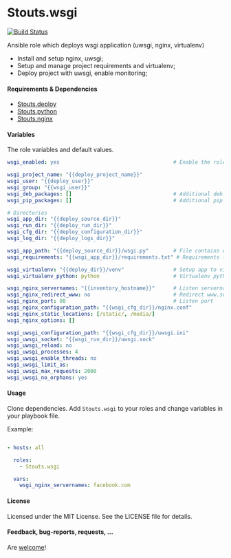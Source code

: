 Stouts.wsgi
===========

[![Build Status](https://travis-ci.org/Stouts/Stouts.wsgi.png)](https://travis-ci.org/Stouts/Stouts.wsgi)

Ansible role which deploys wsgi application (uwsgi, nginx, virtualenv)

* Install and setup nginx, uwsgi;
* Setup and manage project requirements and virtualenv;
* Deploy project with uwsgi, enable monitoring;


#### Requirements & Dependencies

- [Stouts.deploy](https://github.com/Stouts/Stouts.deploy)
- [Stouts.python](https://github.com/Stouts/Stouts.python)
- [Stouts.nginx](https://github.com/Stouts/Stouts.nginx)


#### Variables

The role variables and default values.

```yaml
wsgi_enabled: yes                                     # Enable the role

wsgi_project_name: "{{deploy_project_name}}"
wsgi_user: "{{deploy_user}}"
wsgi_group: "{{wsgi_user}}"
wsgi_deb_packages: []                                 # Additional deb packages which will be installed
wsgi_pip_packages: []                                 # Additional pip packages which will be installed

# Directories
wsgi_app_dir: "{{deploy_source_dir}}"
wsgi_run_dir: "{{deploy_run_dir}}"
wsgi_cfg_dir: "{{deploy_configuration_dir}}"
wsgi_log_dir: "{{deploy_logs_dir}}"

wsgi_app_path: "{{deploy_source_dir}}/wsgi.py"        # File contains wsgi application
wsgi_requirements: "{{wsgi_app_dir}}/requirements.txt" # Requirements file

wsgi_virtualenv: "{{deploy_dir}}/venv"                # Setup app to virtualenv (set blank to disable)
wsgi_virtualenv_python: python                        # Virtualenv python version

wsgi_nginx_servernames: "{{inventory_hostname}}"      # Listen servernames (separated by space)
wsgi_nginx_redirect_www: no                           # Redirect www.servername to servername
wsgi_nginx_port: 80                                   # Listen port
wsgi_nginx_configuration_path: "{{wsgi_cfg_dir}}/nginx.conf"
wsgi_nginx_static_locations: [/static/, /media/]
wsgi_nginx_options: []

wsgi_uwsgi_configuration_path: "{{wsgi_cfg_dir}}/uwsgi.ini"
wsgi_uwsgi_socket: "{{wsgi_run_dir}}/uwsgi.sock"
wsgi_uwsgi_reload: no
wsgi_uwsgi_processes: 4
wsgi_uwsgi_enable_threads: no
wsgi_uwsgi_limit_as:
wsgi_uwsgi_max_requests: 2000
wsgi_uwsgi_no_orphans: yes
```

#### Usage

Clone dependencies.
Add `Stouts.wsgi` to your roles and change variables in your playbook file.

Example:

```yaml

- hosts: all

  roles:
    - Stouts.wsgi

  vars:
    wsgi_nginx_servernames: facebook.com

```

#### License

Licensed under the MIT License. See the LICENSE file for details.


#### Feedback, bug-reports, requests, ...

Are [welcome](https://github.com/Stouts/Stouts.wsgi/issues)!
